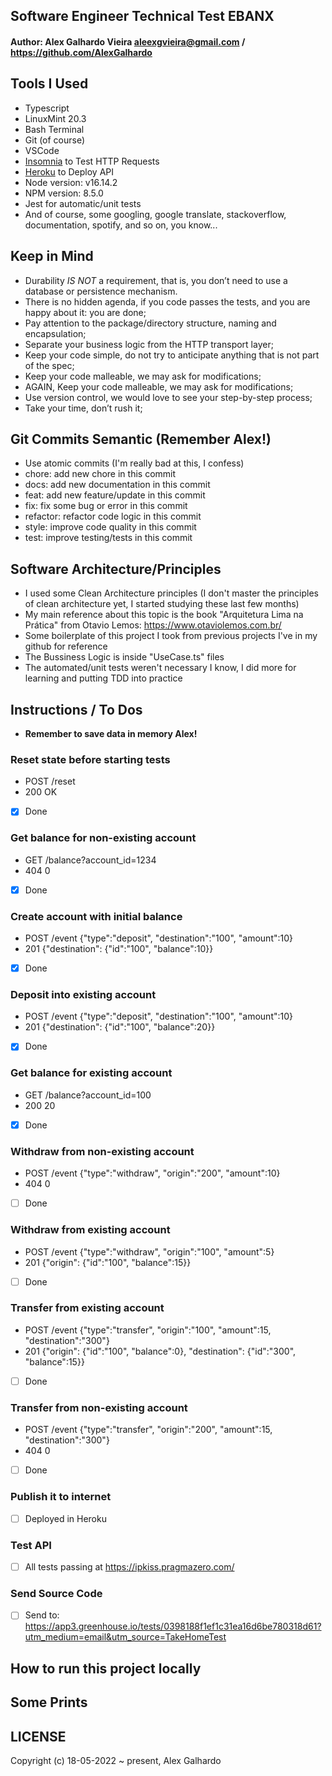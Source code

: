 ## Software Engineer Technical Test EBANX

#### Author: Alex Galhardo Vieira <aleexgvieira@gmail.com> / https://github.com/AlexGalhardo
## Tools I Used
- Typescript
- LinuxMint 20.3
- Bash Terminal 
- Git (of course)
- VSCode
- [Insomnia](https://insomnia.rest/download) to Test HTTP Requests 
- [Heroku](https://www.heroku.com/) to Deploy API
- Node version: v16.14.2
- NPM version: 8.5.0
- Jest for automatic/unit tests
- And of course, some googling, google translate, stackoverflow, documentation, spotify, and so on, you know...

## Keep in Mind
- Durability *IS NOT* a requirement, that is, you don’t need to use a database or persistence mechanism.
- There is no hidden agenda, if you code passes the tests, and you are happy about it:  you are done;
- Pay attention to the package/directory structure, naming and encapsulation;
- Separate your business logic from the HTTP transport layer;
- Keep your code simple, do not try to anticipate anything that is not part of the spec;
- Keep your code malleable, we may ask for modifications;
- AGAIN, Keep your code malleable, we may ask for modifications;
- Use version control, we would love to see your step-by-step process;
- Take your time, don’t rush it;
## Git Commits Semantic (Remember Alex!)
- Use atomic commits (I'm really bad at this, I confess)
- chore: add new chore in this commit
- docs: add new documentation in this commit
- feat: add new feature/update in this commit
- fix: fix some bug or error in this commit
- refactor: refactor code logic in this commit
- style: improve code quality in this commit
- test: improve testing/tests in this commit

## Software Architecture/Principles
- I used some Clean Architecture principles (I don't master the principles of clean architecture yet, I started studying these last few months)
- My main reference about this topic is the book "Arquitetura Lima na Prática" from Otavio Lemos: https://www.otaviolemos.com.br/
- Some boilerplate of this project I took from previous projects I've in my github for reference
- The Bussiness Logic is inside "UseCase.ts" files
- The automated/unit tests weren't necessary I know, I did more for learning and putting TDD into practice
## Instructions / To Dos

- <strong>Remember to save data in memory Alex!</strong>

### Reset state before starting tests
- POST /reset
- 200 OK
- [x] Done

### Get balance for non-existing account
- GET /balance?account_id=1234
- 404 0
- [x] Done

### Create account with initial balance
- POST /event {"type":"deposit", "destination":"100", "amount":10}
- 201 {"destination": {"id":"100", "balance":10}}
- [x] Done

### Deposit into existing account
- POST /event {"type":"deposit", "destination":"100", "amount":10}
- 201 {"destination": {"id":"100", "balance":20}}
- [x] Done

### Get balance for existing account
- GET /balance?account_id=100
- 200 20
- [x] Done

### Withdraw from non-existing account
- POST /event {"type":"withdraw", "origin":"200", "amount":10}
- 404 0
- [ ] Done

### Withdraw from existing account
- POST /event {"type":"withdraw", "origin":"100", "amount":5}
- 201 {"origin": {"id":"100", "balance":15}}
- [ ] Done

### Transfer from existing account
- POST /event {"type":"transfer", "origin":"100", "amount":15, "destination":"300"}
- 201 {"origin": {"id":"100", "balance":0}, "destination": {"id":"300", "balance":15}}
- [ ] Done

### Transfer from non-existing account
- POST /event {"type":"transfer", "origin":"200", "amount":15, "destination":"300"}
- 404 0
- [ ] Done

### Publish it to internet
- [ ] Deployed in Heroku

### Test API
- [ ] All tests passing at https://ipkiss.pragmazero.com/

### Send Source Code
- [ ] Send to: https://app3.greenhouse.io/tests/0398188f1ef1c31ea16d6be780318d61?utm_medium=email&utm_source=TakeHomeTest

## How to run this project locally

## Some Prints

## LICENSE
Copyright (c) 18-05-2022 ~ present, Alex Galhardo
